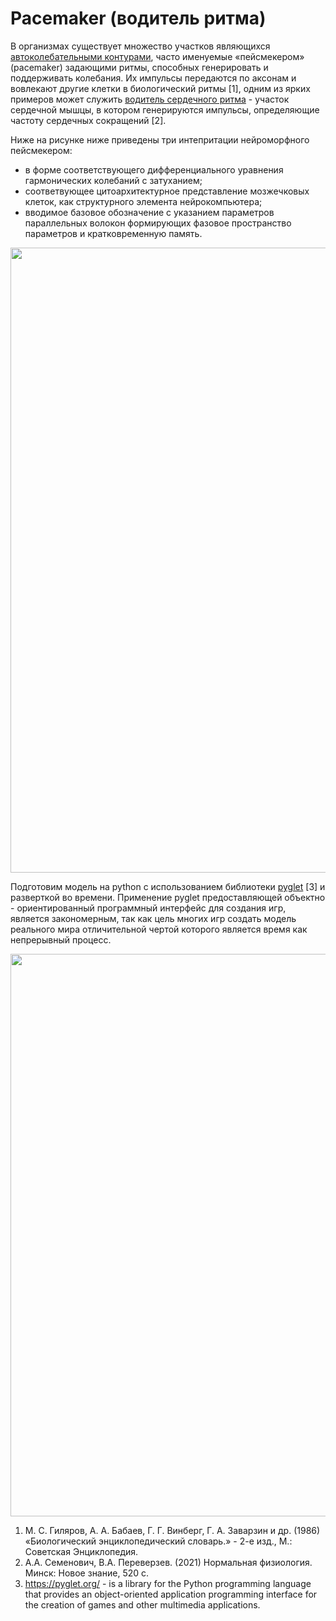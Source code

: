 # Pacemaker (водитель ритма)

В организмах существует множество участков являющихся [автоколебательными контурами](https://en.wikipedia.org/wiki/Autowave), часто именуемые «пейсмекером» (pacemaker) задающими ритмы, способных генерировать и поддерживать колебания. Их импульсы передаются по аксонам и вовлекают другие клетки в биологический ритмы [1], одним из ярких примеров может служить [водитель сердечного ритма](https://en.wikipedia.org/wiki/Sinoatrial_node) - участок сердечной мышцы, в котором генерируются импульсы, определяющие частоту сердечных сокращений [2].

Ниже на рисунке ниже приведены три интепритации нейроморфного пейсмекером:
- в форме соответствующего дифференциального уравнения гармонических колебаний с затуханием;
- соответвующее цитоархитектурное представление мозжечковых клеток, как структурного элемента нейрокомпьютера;
- вводимое базовое обозначение с указанием параметров параллельных волокон формирующих фазовое пространство параметров и кратковременную память.

<img src="https://drive.google.com/uc?export=view&id=12RLEPip5QlT-CclSGp1UPJQXaUri4Jvv" width="1000">

Подготовим модель на python с использованием библиотеки [pyglet](https://pyglet.org/) [3] и разверткой во времени. Применение pyglet предоставляющей объектно - ориентированный программный интерфейс для создания игр, является закономерным, так как цель многих игр создать модель реального мира отличительной чертой которого является время как непрерывный процесс.

<img src="https://drive.google.com/uc?export=view&id=1-p8M5DAO_2ymhiDWYNxeUxBVZnJwSXWF" width="900">

1. М. С. Гиляров, А. А. Бабаев, Г. Г. Винберг, Г. А. Заварзин и др. (1986) «Биологический энциклопедический словарь.» - 2-е изд., М.: Советская Энциклопедия.
2. А.А. Семенович, В.А. Переверзев. (2021) Нормальная физиология. Минск: Новое знание, 520 с.
3. https://pyglet.org/ - is a library for the Python programming language that provides an object-oriented application programming interface for the creation of games and other multimedia applications.
 
 
